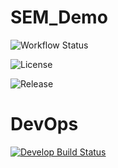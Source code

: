 # SEM_Demo

![Workflow Status](https://github.com/MinusAlgo4/sem/actions/workflows/main.yml/badge.svg)

![License](https://img.shields.io/badge/License-Apache%202.0-blue.svg)

![Release](https://img.shields.io/github/v/release/MinusAlgo4/sem?label=release)

# DevOps
[![Develop Build Status](https://github.com/MinusAlgo4/sem/actions/workflows/main.yml/badge.svg?branch=develop)](https://github.com/MinusAlgo4/sem/actions/workflows/main.yml)